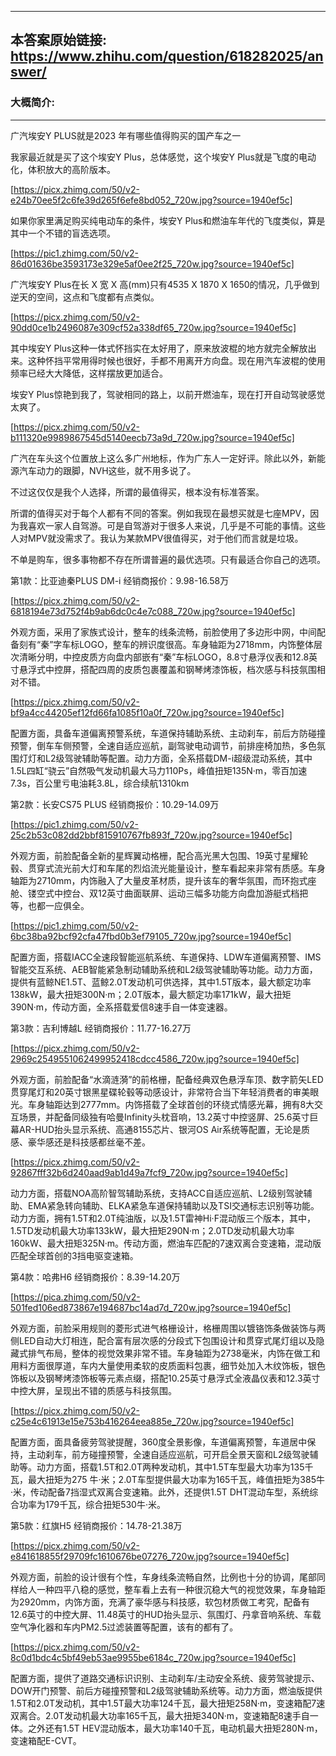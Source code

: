 ----------------------------------------
## 本答案原始链接: https://www.zhihu.com/question/618282025/answer/
### 大概简介: 
----------------------------------------
广汽埃安Y PLUS就是2023 年有哪些值得购买的国产车之一

我家最近就是买了这个埃安Y Plus，总体感觉，这个埃安Y Plus就是飞度的电动化，体积放大的高阶版本。

[https://picx.zhimg.com/50/v2-e24b70ee5f2c6fe39d265f6efe8bd052_720w.jpg?source=1940ef5c]

如果你家里满足购买纯电动车的条件，埃安Y Plus和燃油车年代的飞度类似，算是其中一个不错的盲选选项。

[https://pic1.zhimg.com/50/v2-86d01636be3593173e329e5af0ee2f25_720w.jpg?source=1940ef5c]

广汽埃安Y Plus在长 X 宽 X 高(mm)只有4535 X 1870 X 1650的情况，几乎做到逆天的空间，这点和飞度都有点类似。

[https://picx.zhimg.com/50/v2-90dd0ce1b2496087e309cf52a338df65_720w.jpg?source=1940ef5c]

其中埃安Y Plus这种一体式怀挡实在太好用了，原来放波棍的地方就完全解放出来。这种怀挡平常用得时候也很好，手都不用离开方向盘。现在用汽车波棍的使用频率已经大大降低，这样摆放更加适合。

埃安Y Plus惊艳到我了，驾驶相同的路上，以前开燃油车，现在打开自动驾驶感觉太爽了。

[https://picx.zhimg.com/50/v2-b111320e9989867545d5140eecb73a9d_720w.jpg?source=1940ef5c]

广汽在车头这个位置放上这么多广州地标，作为广东人一定好评。除此以外，新能源汽车动力的跟脚，NVH这些，就不用多说了。

不过这仅仅是我个人选择，所谓的最值得买，根本没有标准答案。

所谓的值得买对于每个人都有不同的答案。例如我现在最想买就是七座MPV，因为我喜欢一家人自驾游。可是自驾游对于很多人来说，几乎是不可能的事情。这些人对MPV就没需求了。我认为某款MPV很值得买，对于他们而言就是垃圾。

不单是购车，很多事物都不存在所谓普遍的最优选项。只有最适合你自己的选项。

第1款：比亚迪秦PLUS DM-i 经销商报价：9.98-16.58万

[https://picx.zhimg.com/50/v2-6818194e73d752f4b9ab6dc0c4e7c088_720w.jpg?source=1940ef5c]

外观方面，采用了家族式设计，整车的线条流畅，前脸使用了多边形中网，中间配备刻有“秦”字车标LOGO，整车的辨识度很高。车身轴距为2718mm，内饰整体层次清晰分明，中控皮质方向盘内部嵌有“秦”车标LOGO，8.8寸悬浮仪表和12.8英寸悬浮式中控屏，搭配四周的皮质包裹覆盖和钢琴烤漆饰板，档次感与科技氛围相对不错。

[https://picx.zhimg.com/50/v2-bf9a4cc44205ef12fd66fa1085f10a0f_720w.jpg?source=1940ef5c]

配置方面，具备车道偏离预警系统，车道保持辅助系统、主动刹车，前后方防碰撞预警，倒车车侧预警，全速自适应巡航，副驾驶电动调节，前排座椅加热，多色氛围灯灯和L2级驾驶辅助等配置。动力方面，全系搭载DM-i超级混动系统，其中1.5L四缸“骁云”自然吸气发动机最大马力110Ps，峰值扭矩135N·m，零百加速7.3s，百公里亏电油耗3.8L，综合续航1310km




第2款：长安CS75 PLUS 经销商报价：10.29-14.09万

[https://pic1.zhimg.com/50/v2-25c2b53c082dd2bbf815910767fb893f_720w.jpg?source=1940ef5c]

外观方面，前脸配备全新的星辉翼动格栅，配合高光黑大包围、19英寸星耀轮毂、贯穿式流光前大灯和车尾的烈焰流光能量设计，整车看起来非常有质感。车身轴距为2710mm，内饰融入了大量皮革材质，提升该车的奢华氛围，而环抱式座舱、镂空式中控台、双12英寸曲面联屏、运动三幅多功能方向盘加游艇式档把等，也都一应俱全。

[https://pic1.zhimg.com/50/v2-6bc38ba92bcf92cfa47fbd0b3ef79105_720w.jpg?source=1940ef5c]

配置方面，搭载IACC全速段智能巡航系统、车道保持、LDW车道偏离预警、IMS智能交互系统、AEB智能紧急制动辅助系统和L2级驾驶辅助等功能。动力方面，提供有蓝鲸NE1.5T、蓝鲸2.0T发动机可供选择，其中1.5T版本，最大额定功率138kW，最大扭矩300N·m；2.0T版本，最大额定功率171kW，最大扭矩390N·m，传动方面，全系搭载爱信8速手自一体变速器。




第3款：吉利博越L 经销商报价：11.77-16.27万

[https://picx.zhimg.com/50/v2-2969c2549551062499952418cdcc4586_720w.jpg?source=1940ef5c]

外观方面，前脸配备“水滴涟漪”的前格栅，配备经典双色悬浮车顶、数字箭矢LED贯穿尾灯和20英寸银黑星碟轮毂等动感设计，非常符合当下年轻消费者的审美眼光。车身轴距达到2777mm。内饰搭载了全球首创的环绕式情感光幕，拥有8大交互场景，并配备同级独有哈曼Infinity头枕音响，13.2英寸中控竖屏、25.6英寸巨幕AR-HUD抬头显示系统、高通8155芯片、银河OS Air系统等配置，无论是质感、豪华感还是科技感都丝毫不差。

[https://picx.zhimg.com/50/v2-92867fff32b6d240aad9ab1d49a7fcf9_720w.jpg?source=1940ef5c]

动力方面，搭载NOA高阶智驾辅助系统，支持ACC自适应巡航、L2级别驾驶辅助、EMA紧急转向辅助、ELKA紧急车道保持辅助以及TSI交通标志识别等功能。动力方面，拥有1.5T和2.0T纯油版，以及1.5T雷神Hi·F混动版三个版本，其中，1.5TD发动机最大功率133kW，最大扭矩290N·m；2.0TD发动机最大功率160kW、最大扭矩325N·m。传动方面，燃油车匹配的7速双离合变速箱，混动版匹配全球首创的3挡电驱变速箱。




第4款：哈弗H6 经销商报价：8.39-14.20万

[https://pica.zhimg.com/50/v2-501fed106ed873867e194687bc14ad7d_720w.jpg?source=1940ef5c]

外观方面，前脸采用规则的菱形式进气格栅设计，格栅周围以镀铬饰条做装饰与两侧LED自动大灯相连，配合富有层次感的分段式下包围设计和贯穿式尾灯组以及隐藏式排气布局，整体的视觉效果非常不错。车身轴距为2738毫米，内饰在做工和用料方面很厚道，车内大量使用柔软的皮质面料包裹，细节处加入木纹饰板，银色饰板以及钢琴烤漆饰板等元素点缀，搭配10.25英寸悬浮式全液晶仪表和12.3英寸中控大屏，呈现出不错的质感与科技氛围。

[https://picx.zhimg.com/50/v2-c25e4c61913e15e753b416264eea885e_720w.jpg?source=1940ef5c]

配置方面，面具备疲劳驾驶提醒，360度全景影像，车道偏离预警，车道居中保持，主动刹车，前方碰撞预警，全速自适应巡航，可开启全景天窗和L2级驾驶辅助等。动力方面，搭载1.5T和2.0T两种发动机，其中1.5T车型最大功率为135千瓦，最大扭矩为275 牛·米；2.0T车型提供最大功率为165千瓦，峰值扭矩为385牛·米，传动配备7挡湿式双离合变速箱。此外，还提供1.5T DHT混动车型，系统综合功率为179千瓦，综合扭矩530牛·米。




第5款：红旗H5 经销商报价：14.78-21.38万

[https://picx.zhimg.com/50/v2-e841618855f29709fc1610676be07276_720w.jpg?source=1940ef5c]

外观方面，前脸的设计很有个性，车身线条流畅自然，比例也十分的协调，尾部同样给人一种四平八稳的感觉，整车看上去有一种很沉稳大气的视觉效果，车身轴距为2920mm，内饰方面，充满了豪华感与科技感，软包材质做工考究，配备有12.6英寸的中控大屏、11.48英寸的HUD抬头显示、氛围灯、丹拿音响系统、车载空气净化器和车内PM2.5过滤装置等配置，该有的都有了。

[https://picx.zhimg.com/50/v2-8c0d1bdc4c5bf49eb53ae9955be6184c_720w.jpg?source=1940ef5c]

配置方面，提供了道路交通标识识别、主动刹车/主动安全系统、疲劳驾驶提示、DOW开门预警、前后方碰撞预警和L2级驾驶辅助系统等。动力方面，燃油版提供1.5T和2.0T发动机，其中1.5T最大功率124千瓦，最大扭矩258N·m，变速箱配7速双离合。2.0T发动机最大功率165千瓦，最大扭矩340N·m，变速箱配8速手自一体。之外还有1.5T HEV混动版本，最大功率140千瓦，电动机最大扭矩280N·m，变速箱配E-CVT。